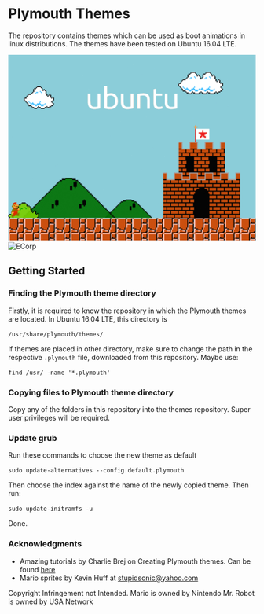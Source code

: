 # Plymouth Themes
The repository contains themes which can be used as boot animations in linux distributions.
The themes have been tested on Ubuntu 16.04 LTE.

![Mario](https://github.com/hrishabh23/plymouth-themes/blob/master/gifs/mario.gif)
![ECorp](https://github.com/hrishabh23/plymouth-themes/blob/master/gifs/ecorp.gif)

## Getting Started

### Finding the Plymouth theme directory
Firstly, it is required to know the repository in which the Plymouth themes are located.
In Ubuntu 16.04 LTE, this directory is
```
/usr/share/plymouth/themes/
```
If themes are placed in other directory, make sure to change the path in the respective `.plymouth` file, downloaded from this repository.
Maybe use:
```
find /usr/ -name '*.plymouth'
```

### Copying files to Plymouth theme directory
Copy any of the folders in this repository into the themes repository.
Super user privileges will be required.

### Update grub
Run these commands to choose the new theme as default
```
sudo update-alternatives --config default.plymouth
```
Then choose the index against the name of the newly copied theme. Then run:
```
sudo update-initramfs -u
```
Done.

### Acknowledgments
* Amazing tutorials by Charlie Brej on Creating Plymouth themes. Can be found [here](https://brej.org/blog/?p=158)
* Mario sprites by Kevin Huff at stupidsonic@yahoo.com

Copyright Infringement not Intended.
Mario is owned by Nintendo
Mr. Robot is owned by USA Network
